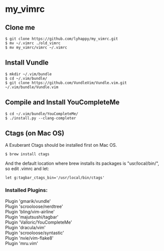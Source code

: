# my_vimrc

## Clone me

```
$ git clone https://github.com/lyhappy/my_vimrc.git
$ mv ~/.vimrc ./old_vimrc
$ mv my_vimrc/vimrc ~/.vimrc
```

## Install Vundle

```
$ mkdir ~/.vim/bundle
$ cd ~/.vim/bundle/
$ git clone https://github.com/VundleVim/Vundle.vim.git ~/.vim/bundle/Vundle.vim
```

## Compile and Install YouCompleteMe

```
$ cd ~/.vim/bundle/YouCompleteMe/
$ ./install.py --clang-completer
```

## Ctags (on Mac OS)

A Exuberant Ctags should be installed first on Mac OS.

```
$ brew install ctags
```

And the default location where brew installs its packages is "usr/local/bin/", so edit .vimrc and let:

```
let g:tagbar_ctags_bin='/usr/local/bin/ctags'
```

### Installed Plugins:
>
Plugin 'gmarik/vundle'<br>
Plugin 'scrooloose/nerdtree'<br>
Plugin 'bling/vim-airline'<br>
Plugin 'majutsushi/tagbar'<br>
Plugin 'Valloric/YouCompleteMe'<br>
Plugin 'dracula/vim'<br>
Plugin 'scrooloose/syntastic'<br>
Plugin 'nvie/vim-flake8'<br>
Plugin 'mru.vim'

